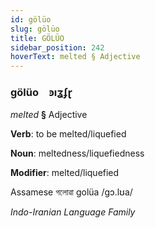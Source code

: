 ```yaml
---
id: gölüo
slug: gölüo
title: GÖLÜO
sidebar_position: 242
hoverText: melted § Adjective
---
```


### gölüo&emsp;<span kind="abugida">ꜿıʓʄɽ</span>

*melted* **§** Adjective

**Verb**: to be melted/liquefied

**Noun**: meltedness/liquefiedness

**Modifier**: melted/liquefied

Assamese গলোৱা golüa /ɡɔ.lʊa/

*Indo-Iranian Language Family*